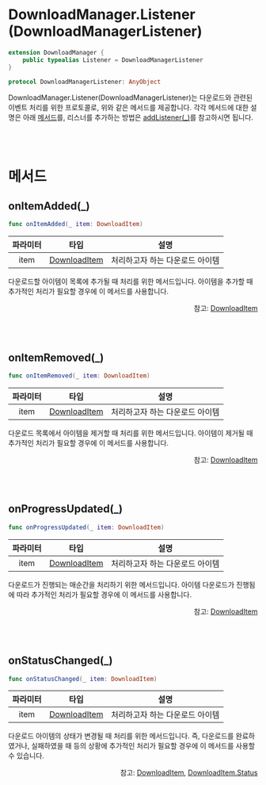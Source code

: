 # DownloadManager.Listener (DownloadManagerListener)

```swift
extension DownloadManager { 
    public typealias Listener = DownloadManagerListener
}
```

```swift
protocol DownloadManagerListener: AnyObject
```

DownloadManager.Listener(DownloadManagerListener)는 다운로드와 관련된 이벤트 처리를 위한 프로토콜로, 위와 같은 메서드를 제공합니다. 각각 메서드에 대한 설명은 아래 [메서드](#메서드)를, 리스너를 추가하는 방법은 [addListener(_)](../../class/download-manager/home.md#addlistener_)를 참고하시면 됩니다.

<br><br>

# 메서드

## onItemAdded(_)

```swift
func onItemAdded(_ item: DownloadItem)
```

|파라미터|타입|설명|
|:--:|:--:|:--:|
|item|[DownloadItem](../../struct/download-item/home.md)|처리하고자 하는 다운로드 아이템|

다운로드할 아이템이 목록에 추가될 때 처리를 위한 메서드입니다. 아이템을 추가할 때 추가적인 처리가 필요할 경우에 이 메서드를 사용합니다.

<div align="right">
참고: <a href="../../struct/download-item/home.md">DownloadItem</a>
</div>

<br><br>
## onItemRemoved(_)

```swift
func onItemRemoved(_ item: DownloadItem)
```

|파라미터|타입|설명|
|:--:|:--:|:--:|
|item|[DownloadItem](../../struct/download-item/home.md)|처리하고자 하는 다운로드 아이템|

다운로드 목록에서 아이템을 제거할 때 처리를 위한 메서드입니다. 아이템이 제거될 때 추가적인 처리가 필요할 경우에 이 메서드를 사용합니다.

<div align="right">
참고: <a href="../../struct/download-item/home.md">DownloadItem</a>
</div>

<br><br>
## onProgressUpdated(_)

```swift
func onProgressUpdated(_ item: DownloadItem)
```

|파라미터|타입|설명|
|:--:|:--:|:--:|
|item|[DownloadItem](../../struct/download-item/home.md)|처리하고자 하는 다운로드 아이템|

다운로드가 진행되는 매순간을 처리하기 위한 메서드입니다. 아이템 다운로드가 진행됨에 따라 추가적인 처리가 필요할 경우에 이 메서드를 사용합니다.

<div align="right">
참고: <a href="../../struct/download-item/home.md">DownloadItem</a>
</div>

<br><br>
## onStatusChanged(_)

```swift
func onStatusChanged(_ item: DownloadItem)
```

|파라미터|타입|설명|
|:--:|:--:|:--:|
|item|[DownloadItem](../../struct/download-item/home.md)|처리하고자 하는 다운로드 아이템|

다운로드 아이템의 상태가 변경될 때 처리를 위한 메서드입니다. 즉, 다운로드를 완료하였거나, 실패하였을 때 등의 상황에 추가적인 처리가 필요할 경우에 이 메서드를 사용할 수 있습니다.

<div align="right">
참고: <a href="../../struct/download-item/home.md">DownloadItem</a>, 
<a href="../../enum/download-item-status//home.md">DownloadItem.Status</a>
</div>